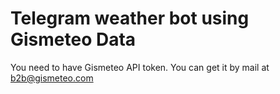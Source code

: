 # Telegram weather bot using Gismeteo Data

You need to have Gismeteo API token. You can get it by mail at b2b@gismeteo.com